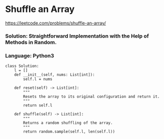 # Shuffle an Array
https://leetcode.com/problems/shuffle-an-array/

### Solution: Straightforward Implementation with the Help of Methods in Random.
### Language: Python3

```
class Solution:
    l = []
    def __init__(self, nums: List[int]):
        self.l = nums

    def reset(self) -> List[int]:
        """
        Resets the array to its original configuration and return it.
        """
        return self.l

    def shuffle(self) -> List[int]:
        """
        Returns a random shuffling of the array.
        """
        return random.sample(self.l, len(self.l))
```

